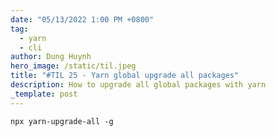 ```yaml
---
date: "05/13/2022 1:00 PM +0800"
tag:
  - yarn
  - cli
author: Dung Huynh
hero_image: /static/til.jpeg
title: "#TIL 25 - Yarn global upgrade all packages"
description: How to upgrade all global packages with yarn
_template: post
---
```


    npx yarn-upgrade-all -g
